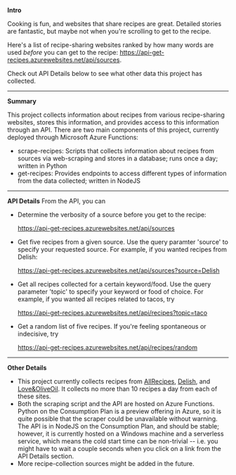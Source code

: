 **Intro**

Cooking is fun, and websites that share recipes are great. Detailed stories are fantastic, but maybe not when you're scrolling to get to the recipe.

Here's a list of recipe-sharing websites ranked by how many words are used _before_ you can get to the recipe: <https://api-get-recipes.azurewebsites.net/api/sources>.

Check out API Details below to see what other data this project has collected.
***
**Summary**

This project collects information about recipes from various recipe-sharing websites, stores this information, and provides access to this information through an API. There are two main components of this project, currently deployed through Microsoft Azure Functions:

- scrape-recipes: Scripts that collects information about recipes from sources via web-scraping and stores in a database; runs once a day; written in Python
- get-recipes: Provides endpoints to access different types of information from the data collected; written in NodeJS
***
**API Details**
From the API, you can 
* Determine the verbosity of a source before you get to the recipe: 

  https://api-get-recipes.azurewebsites.net/api/sources
* Get five recipes from a given source. Use the query paramter 'source' to specify your requested source. For example, if you wanted recipes from Delish: 

  https://api-get-recipes.azurewebsites.net/api/sources?source=Delish
* Get all recipes collected for a certain keyword/food. Use the query parameter 'topic' to specify your keyword or food of choice. For example, if you wanted all recipes related to tacos, try 

  https://api-get-recipes.azurewebsites.net/api/recipes?topic=taco
* Get a random list of five recipes. If you're feeling spontaneous or indecisive, try 

  https://api-get-recipes.azurewebsites.net/api/recipes/random
***
**Other Details**
* This project currently collects recipes from [AllRecipes](https://www.allrecipes.com/), [Delish](https://www.delish.com/), and [Love&OliveOil](https://www.loveandoliveoil.com/). It collects no more than 10 recipes a day from each of these sites.
* Both the scraping script and the API are hosted on Azure Functions. Python on the Consumption Plan is a preview offering in Azure, so it is quite possible that the scraper could be unavailable without warning. The API is in NodeJS on the Consumption Plan, and should be stable; however, it is currently hosted on a Windows machine and a serverless service, which means the cold start time can be non-trivial -- i.e. you might have to wait a couple seconds when you click on a link from the API Details section.
* More recipe-collection sources might be added in the future.
